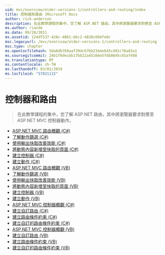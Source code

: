 ```yaml
---
uid: mvc/overview/older-versions-1/controllers-and-routing/index
title: 控制器和路由 |Microsoft Docs
author: rick-anderson
description: 在此教學課程的集中，您了解 ASP.NET 路由，其中將瀏覽器要求對應至 ASP.NET MVC 控制器動作。
ms.author: riande
ms.date: 09/28/2011
ms.assetid: 124df537-428c-4861-b6c2-4830c094fe0c
msc.legacyurl: /mvc/overview/older-versions-1/controllers-and-routing
msc.type: chapter
ms.openlocfilehash: 5da0db768aaf39dc67bb2344e645c491c78a03a1
ms.sourcegitcommit: 24b1f6decbb17bb22a45166e5fdb0845c65af498
ms.translationtype: MT
ms.contentlocale: zh-TW
ms.lasthandoff: 03/01/2019
ms.locfileid: "57021115"
---
```

<a name="controllers-and-routing"></a>控制器和路由
====================
> 在此教學課程的集中，您了解 ASP.NET 路由，其中將瀏覽器要求對應至 ASP.NET MVC 控制器動作。


- [ASP.NET MVC 路由概觀 (C#)](asp-net-mvc-routing-overview-cs.md)
- [了解動作篩選 (C#)](understanding-action-filters-cs.md)
- [使用輸出快取改善效能 (C#)](improving-performance-with-output-caching-cs.md)
- [將動態內容新增至快取的頁面 (C#)](adding-dynamic-content-to-a-cached-page-cs.md)
- [建立控制器 (C#)](creating-a-controller-cs.md)
- [建立動作 (C#)](creating-an-action-cs.md)
- [ASP.NET MVC 路由概觀 (VB)](asp-net-mvc-routing-overview-vb.md)
- [了解動作篩選 (VB)](understanding-action-filters-vb.md)
- [使用輸出快取改善效能 (VB)](improving-performance-with-output-caching-vb.md)
- [將動態內容新增至快取的頁面 (VB)](adding-dynamic-content-to-a-cached-page-vb.md)
- [建立控制器 (VB)](creating-a-controller-vb.md)
- [建立動作 (VB)](creating-an-action-vb.md)
- [ASP.NET MVC 控制器概觀 (C#)](aspnet-mvc-controllers-overview-cs.md)
- [建立自訂路由 (C#)](creating-custom-routes-cs.md)
- [建立路由條件約束 (C#)](creating-a-route-constraint-cs.md)
- [建立自訂的路由條件約束 (C#)](creating-a-custom-route-constraint-cs.md)
- [ASP.NET MVC 控制器概觀 (VB)](asp-net-mvc-controller-overview-vb.md)
- [建立自訂路由 (VB)](creating-custom-routes-vb.md)
- [建立路由條件約束 (VB)](creating-a-route-constraint-vb.md)
- [建立自訂的路由條件約束 (VB)](creating-a-custom-route-constraint-vb.md)
